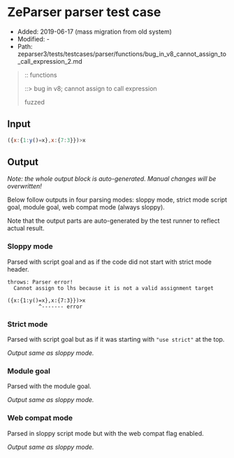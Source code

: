 # ZeParser parser test case

- Added: 2019-06-17 (mass migration from old system)
- Modified: -
- Path: zeparser3/tests/testcases/parser/functions/bug_in_v8_cannot_assign_to_call_expression_2.md

> :: functions
>
> ::> bug in v8; cannot assign to call expression
>
> fuzzed

## Input

`````js
({x:{1:y()=x},x:{7:3}})>x
`````

## Output

_Note: the whole output block is auto-generated. Manual changes will be overwritten!_

Below follow outputs in four parsing modes: sloppy mode, strict mode script goal, module goal, web compat mode (always sloppy).

Note that the output parts are auto-generated by the test runner to reflect actual result.

### Sloppy mode

Parsed with script goal and as if the code did not start with strict mode header.

`````
throws: Parser error!
  Cannot assign to lhs because it is not a valid assignment target

({x:{1:y()=x},x:{7:3}})>x
          ^------- error
`````

### Strict mode

Parsed with script goal but as if it was starting with `"use strict"` at the top.

_Output same as sloppy mode._

### Module goal

Parsed with the module goal.

_Output same as sloppy mode._

### Web compat mode

Parsed in sloppy script mode but with the web compat flag enabled.

_Output same as sloppy mode._
